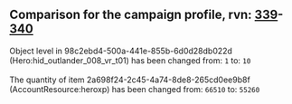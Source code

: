 ## Comparison for the campaign profile, rvn: [339](https://github.com/PRO100KatYT/FortniteProfileRevisions/tree/main/profiles/campaign/339%20campaign.json)-[340](https://github.com/PRO100KatYT/FortniteProfileRevisions/tree/main/profiles/campaign/340%20campaign.json)

Object level in 98c2ebd4-500a-441e-855b-6d0d28db022d (Hero:hid_outlander_008_vr_t01) has been changed from: `1` to: `10`
<br><br>
The quantity of item 2a698f24-2c45-4a74-8de8-265cd0ee9b8f (AccountResource:heroxp) has been changed from: `66510` to: `55260`
<br><br>
